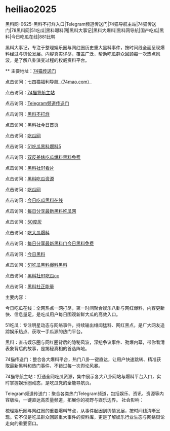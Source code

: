 # heiliao2025
黑料网-0625-黑料不打烊入口|Telegram频道传送门|74猫导航主站|74猫传送门|78黑料网|51吃瓜|黑料曝料网|黑料大事记|黑料大爆料|黑料网导航|国产吃瓜|黑料|今日吃瓜在线|881比鸭

黑料大事记，专注于整理娱乐圈与网红圈历史重大黑料事件，按时间线全面呈现爆料经过与舆论发展。内容真实详尽，覆盖广泛，帮助吃瓜群众回顾每一次热点风波，是了解八卦演变过程的权威资料平台。

** 主要地址：<a href="https://74mao.com/">74猫传送门</a>

点击访问：七四猫福利导航<a href="https://74mao.com/">（74mao.com）</a>

点击访问：<a href="https://74mao.com/">74猫导航主站</a>

点击访问：<a href="https://74mao.com/">Telegram频道传送门</a>

点击访问：<a href="https://hl407.pages.dev/">黑料不打烊</a>

点击访问：<a href="https://hl415.pages.dev/">黑料社今日首页</a>

点击访问：<a href="https://hl413.pages.dev/">吃瓜网</a>

点击访问：<a href="https://cg70-1.pages.dev/">51吃瓜黑料爆料5</a>

点击访问：<a href="https://hl411.pages.dev/">双反差婊吃瓜爆料黑料免费</a>

点击访问：<a href="https://hl405.pages.dev/">黑料社91看片</a>

点击访问：<a href="https://hl400.pages.dev/">黑料吃瓜资源</a>

点击访问：<a href="https://hl406.pages.dev/">吃瓜网</a>

点击访问：<a href="https://cg5-2.pages.dev/">今日吃瓜黑料在线</a>

点击访问：<a href="https://hl410-s2i.pages.dev/">每日分享最新黑料吃瓜网</a>

点击访问：<a href="https://cg66-05.pages.dev/">50度灰</a>

点击访问：<a href="https://cg97.pages.dev/">吃大瓜爆料</a>

点击访问：<a href="https://hl409.pages.dev/">每日分享最新黑料门今日黑料免费</a>

点击访问：<a href="https://hl410.pages.dev/">今日黑料</a>

点击访问：<a href="https://cg1-1.pages.dev/">51吃瓜黑料爆料黑料</a>

点击访问：<a href="https://pi10-1.pages.dev/">黑料社91吃瓜cc</a>

点击访问：<a href="https://hl380.pages.dev/">黑料社正能量</a>

主要内容：

今日吃瓜在线：全网热点一网打尽，第一时间聚合娱乐八卦与网红爆料，内容更新快、信息量足，是吃瓜用户每日围观新鲜大瓜的高效入口。

51吃瓜：专注明星动态与网络事件，持续输出绯闻猛料、网红黑点，是广大网友追踪娱乐热点、获取一手瓜源的热门平台。

黑料：直击娱乐圈与网红圈背后的隐秘风波，深挖争议事件、劲爆内幕，带你看清表象背后的故事，是揭秘真相的首选阵地。

74猫传送门：整合各大爆料平台，热门八卦一键直达，让用户快速跳转、精准获取最新黑料和热门事件，不错过每一次舆论风暴。

74猫导航主站：打通全网吃瓜资源，集中展示各大八卦网站与爆料平台入口，实时掌握娱乐圈动态，是吃瓜党的全能导航页。

Telegram频道传送门：聚合各类热门Telegram频道，包括娱乐、资讯、资源等内容版块，一键直达高质量频道，拓展你的视野与娱乐边界。
社会影响：

梳理娱乐圈与网红圈的重要爆料节点，从事件起因到舆情发展，按时间线清晰呈现。它不仅是吃瓜群众回顾重大事件的资料库，更是了解娱乐行业生态与网络舆论走向的重要窗口。
<span style="display:none;">[Canonical link](https://github.com/bb20250625/bb20250625）</span>
